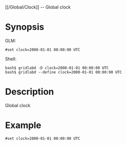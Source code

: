 [[/Global/Clock]] -- Global clock

# Synopsis

GLM:

~~~
#set clock=2000-01-01 00:00:00 UTC
~~~

Shell:

~~~
bash$ gridlabd -D clock=2000-01-01 00:00:00 UTC
bash$ gridlabd --define clock=2000-01-01 00:00:00 UTC
~~~

# Description

Global clock

# Example

~~~
#set clock=2000-01-01 00:00:00 UTC
~~~
